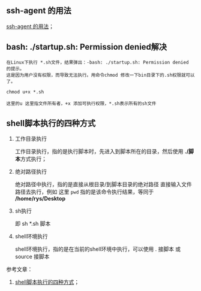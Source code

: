  ## ssh-agent 的用法
 [ssh-agent 的用法](https://www.cnblogs.com/kex1n/p/5229493.html)；
 
 ## bash: ./startup.sh: Permission denied解决
 ```
 在Linux下执行 *.sh文件，结果弹出：-bash: ./startup.sh: Permission denied 的提示。
 这是因为用户没有权限，而导致无法执行。用命令chmod 修改一下bin目录下的.sh权限就可以了。

chmod u+x *.sh

这里的u 这里指文件所有者，+x 添加可执行权限，*.sh表示所有的sh文件
 ```
## shell脚本执行的四种方式
1. 工作目录执行   

    工作目录执行，指的是执行脚本时，先进入到脚本所在的目录，然后使用   **./脚本**方式执行；
    
2. 绝对路径执行

    绝对路径中执行，指的是直接从根目录/到脚本目录的绝对路径
    直接输入文件路径去执行，例如
    这里 `pwd` 指的是该命令执行结果，等同于 **/home/rys/Desktop**
    
3. sh执行    

    即 sh *.sh    脚本
  
4. shell环境执行

   shell环境执行，指的是在当前的shell环境中执行，可以使用 . 接脚本 或 source 接脚本


参考文章：

1. [shell脚本执行的四种方式](https://blog.csdn.net/magi1201/article/details/75194515)；

